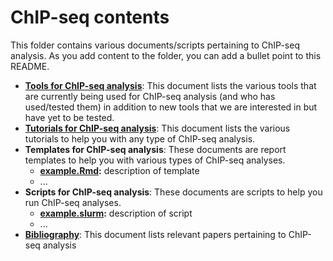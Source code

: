 # ChIP-seq contents

This folder contains various documents/scripts pertaining to ChIP-seq analysis. As you add content to the folder, you can add a bullet point to this README.

* [**Tools for ChIP-seq analysis**](tools.md): This document lists the various tools that are currently being used for ChIP-seq analysis (and who has used/tested them) in addition to new tools that we are interested in but have yet to be tested.
* [**Tutorials for ChIP-seq analysis**](tutorials.md): This document lists the various tutorials to help you with any type of ChIP-seq analysis.
* **Templates for ChIP-seq analysis**: These documents are report templates to help you with various types of ChIP-seq analyses.
  *  **[example.Rmd]():** description of template
  * ...
* **Scripts for ChIP-seq analysis**: These documents are scripts to help you run ChIP-seq analyses.
  * **[example.slurm]():** description of script
  * ...
* [**Bibliography**](bibliography.md): This document lists relevant papers pertaining to ChIP-seq analysis
